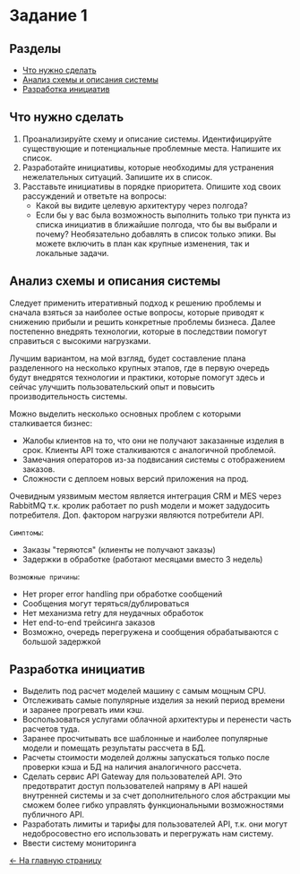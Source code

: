 # Задание 1

## Разделы

- [Что нужно сделать](#что-нужно-сделать)
- [Анализ схемы и описания системы](#анализ-схемы-и-описания-системы)
- [Разработка инициатив](#разработка-инициатив)

## Что нужно сделать

1. Проанализируйте схему и описание системы. Идентифицируйте существующие и потенциальные проблемные места. Напишите их список.
2. Разработайте инициативы, которые необходимы для устранения нежелательных ситуаций. Запишите их в список.
3. Расставьте инициативы в порядке приоритета. Опишите ход своих рассуждений и ответьте на вопросы:
    - Какой вы видите целевую архитектуру через полгода?
    - Если бы у вас была возможность выполнить только три пункта из списка инициатив в ближайшие полгода, что бы вы выбрали и почему? Необязательно добавлять в список только эпики. Вы можете включить в план как крупные изменения, так и локальные задачи.

## Анализ схемы и описания системы

Следует применить итеративный подход к решению проблемы и сначала взяться за наиболее остые вопросы, которые приводят к снижению прибыли и решить конкретные проблемы бизнеса. Далее постепенно внедрять технологии, которые в последствии помогут справиться с высокими нагрузками.

Лучшим вариантом, на мой взгляд, будет составление плана разделенного на несколько крупных этапов, где в первую очередь будут внедрятся технологии и практики, которые помогут здесь и сейчас улучшить пользовательский опыт и повысить производительность системы.

Можно выделить несколько основных проблем с которыми сталкивается бизнес:

- Жалобы клиентов на то, что они не получают заказанные изделия в срок. Клиенты API тоже сталкиваются с аналогичной проблемой.
- Замечания операторов из-за подвисания системы с отображением заказов.
- Сложности с деплоем новых версий приложения на прод.

Очевидным уязвимым местом является интеграция CRM и MES через RabbitMQ т.к. кролик работает по push модели и может задудосить потребителя. Доп. фактором нагрузки являются потребители API.

`Симптомы`:

- Заказы "теряются" (клиенты не получают заказы)
- Задержки в обработке (работают месяцами вместо 3 недель)

`Возможные причины`:

- Нет proper error handling при обработке сообщений
- Сообщения могут теряться/дублироваться
- Нет механизма retry для неудачных обработок
- Нет end-to-end трейсинга заказов
- Возможно, очередь перегружена и сообщения обрабатываются с большой задержкой

## Разработка инициатив

- Выделить под расчет моделей машину с самым мощным CPU.
- Отслеживать самые популярные изделия за некий период времени и заранее прогревать ими кэш.
- Воспользоваться услугами облачной архитектуры и перенести часть расчетов туда.
- Заранее просчитывать все шаблонные и наиболее популярные модели и помещать результаты рассчета в БД.
- Расчеты стоимости моделей должны запускаться только после проверки кэша и БД на наличия аналогичного рассчета.
- Сделать сервис API Gateway для пользователей API. Это предотвратит доступ пользователей напряму в API нашей внутренней системы и за счет дополнительного слоя абстракции мы сможем более гибко управлять функциональными возможностями публичного API.
- Разработать лимиты и тарифы для пользователей API, т.к. они могут недобросовестно его использовать и перегружать нам систему.
- Ввести систему мониторинга

[<- На главную страницу](../ReadMe.md)

